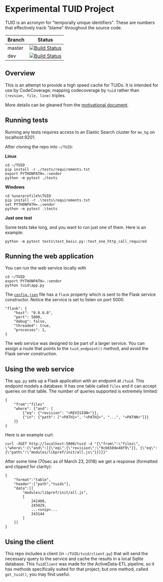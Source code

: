 # Experimental TUID Project

TUID is an acronym for "temporally unique identifiers". These are numbers that effectively track "blame" throughout the source code.

|Branch      |Status   |
|------------|---------|
|master      | [![Build Status](https://travis-ci.org/mozilla/TUID.svg?branch=master)](https://travis-ci.org/mozilla/TUID) |
|dev         | [![Build Status](https://travis-ci.org/mozilla/TUID.svg?branch=dev)](https://travis-ci.org/mozilla/TUID)    |


## Overview

This is an attempt to provide a high speed cache for TUIDs. It is intended for use by CodeCoverage; mapping codecoverage by `tuid` rather than `(revsion, file, line)` triples.

More details can be gleaned from the [motivational document](https://github.com/mozilla/TUID/blob/dev/docs/CodeCoverage%20TUID.md).


## Running tests

Running any tests requires access to an Elastic Search cluster for `mo_hg` on localhost:9201.

After cloning the repo into `~/TUID`:

**Linux**

    cd ~/TUID
    pip install -r ./tests/requirements.txt
    export PYTHONPATH=.:vendor
    python -m pytest ./tests

**Windows**

    cd %userprofile%\TUID
    pip install -r .\tests\requirements.txt
    set PYTHONPATH=.;vendor
    python -m pytest .\tests

**Just one test**

Some tests take long, and you want to run just one of them. Here is an example:

    python -m pytest tests\test_basic.py::test_one_http_call_required


## Running the web application

You can run the web service locally with 

    cd ~/TUID
    export PYTHONPATH=.:vendor
    python tuid\app.py

The [`config.json`](./config.json) file has a `flask` property which is sent 
to the Flask service constructor. Notice the service is set to listen on 
port 5000. 

    "flask": {
        "host": "0.0.0.0",
        "port": 5000,
        "debug": false,
        "threaded": true,
        "processes": 1,
    }

The web service was designed to be part of a larger service. You can assign a 
route that points to the `tuid_endpoint()` method, and avoid the Flask
server construction.

## Using the web service

The `app.py` sets up a Flask application with an endpoint at `/tuid`. This 
endpoint models a database: It has one table called `files` and it can 
accept queries on that table. The number of queries supported is extremely 
limited:

    {
        "from":"files"
        "where": {"and": [
            {"eq": {"revision": "<REVISION>"}},
            {"in": {"path": ["<PATH1>", "<PATH2>", "...", "<PATHN>"]}}
        ]}
    }

Here is an example curl:

    curl -XGET http://localhost:5000/tuid -d "{\"from\":\"files\", \"where\":{\"and\":[{\"eq\":{\"revision\":\"9cb650de48f9\"}}, {\"eq\":{\"path\":\"modules/libpref/init/all.js\"}}]}}"

After some time (70sec as of March 23, 2018) we get a response (formatted 
and clipped for clarity):

    {
        "format":"table",
        "header":["path","tuids"],
        "data":[[
            "modules/libpref/init/all.js",
            [
                242488,
                245829,
                ...<snip>...
                243144
            ]
        ]]
    }

## Using the client

This repo includes a client (in `~/TUID/tuid/client.py`) that will send the 
necessary query to the service and cache the results in a local Sqlite 
database. This `TuidClient` was made for the ActiveData-ETL pipeline, so it 
has methods specifically suited for that project; but one method, called 
`get_tuid()`, you may find useful.




